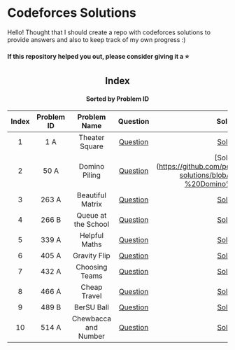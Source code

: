 # Codeforces Solutions
Hello! Thought that I should create a repo with codeforces solutions to provide answers and also to keep track of my own progress :) 

#### If this repository helped you out, please consider giving it a :star:

<div align="center">

## Index 
#### Sorted by Problem ID 
|  Index  | Problem ID | Problem Name | Question | Solution |
| :-----: |  :--------: | :----------: | :------: | :------: |
| 1 | 1 A | Theater Square | [Question](https://codeforces.com/problemset/problem/1/A) | [Solution](https://github.com/pelican103/Codeforces-solutions/blob/main/1A%20-%20theatre%20square.cpp)
| 2 | 50 A | Domino Piling | [Question](https://codeforces.com/problemset/problem/50/A) | [Solution] (https://github.com/pelican103/Codeforces-solutions/blob/main/50A%20-%20Domino%20piling.cpp)
| 3 | 263 A | Beautiful Matrix | [Question](https://codeforces.com/problemset/problem/263/A) | [Solution](https://github.com/pelican103/Codeforces-solutions/blob/main/263A%20-%20Beautiful%20Matrix.cpp)
| 4 | 266 B | Queue at the School | [Question](https://codeforces.com/problemset/problem/266/B) | [Solution](https://github.com/pelican103/Codeforces-solutions/blob/main/266B%20-%20Queue%20at%20the%20school.cpp)
| 5 | 339 A | Helpful Maths | [Question](https://codeforces.com/problemset/problem/339/A) | [Solution](https://github.com/pelican103/Codeforces-solutions/blob/main/339A-%20Helpful%20maths.cpp)
| 6 | 405 A | Gravity Flip |[Question](https://codeforces.com/problemset/problem/405/A) | [Solution](https://github.com/pelican103/Codeforces-solutions/blob/main/405A%20-%20Gravity%20Flip.cpp)
| 7 | 432 A | Choosing Teams | [Question](https://codeforces.com/problemset/problem/432/A) | [Solution](https://github.com/pelican103/Codeforces-solutions/blob/main/432A%20-%20Choosing%20teams.cpp)
| 8 | 466 A | Cheap Travel | [Question](https://codeforces.com/problemset/problem/466/A) | [Solution](https://github.com/pelican103/Codeforces-solutions/blob/main/466A%20-%20Cheap%20travel.cpp)
| 9 | 489 B | BerSU Ball | [Question](https://codeforces.com/problemset/problem/489/B) | [Solution](https://github.com/pelican103/Codeforces-solutions/blob/main/489B%20-%20BerSU%20ball.cpp)
| 10 | 514 A | Chewbacca and Number | [Question](https://codeforces.com/problemset/problem/514/A) | [Solution](https://github.com/pelican103/Codeforces-solutions/blob/main/514A%20-%20Chewbacca%20and%20number.cpp)

</div>
